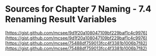 # Sources for Chapter 7 Naming - 7.4 Renaming Result Variables

[https://gist.github.com/mcsee/9d1f20a108047109bf229baf1c4c9976](https://gist.github.com/mcsee/9d1f20a108047109bf229baf1c4c9976)
[https://gist.github.com/mcsee/75488df759013fcc4f3381b1006b7f82](https://gist.github.com/mcsee/75488df759013fcc4f3381b1006b7f82)